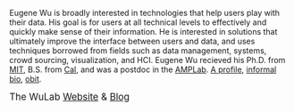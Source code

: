 Eugene Wu is broadly interested in technologies that help users play with
their data.  His goal is for users at all technical
levels to effectively and quickly make sense of their information.
He is interested in solutions that ultimately improve the interface between
users and data, and uses techniques borrowed from fields such as data management, 
systems, crowd sourcing, visualization, and HCI.
Eugene Wu recieved his Ph.D. from  [MIT](http://www.csail.mit.edu),
B.S. from [Cal](http://www.cs.berkeley.edu),
and was a postdoc in the [AMPLab](https://amplab.cs.berkeley.edu).
[A profile](http://www.cs.columbia.edu/2015/wu-profile/),
[informal bio](http://partnews.brownbag.me/2012/02/29/better-know-a-classmate-eugene-wu/), 
[obit](./obit.html).


<!--by [@mstem](http://partnews.brownbag.me/2012/02/29/interview-matt-stempeck-wants-to-change-the-world-with-tech/),-->

<span style="font-size: larger">
  The WuLab 
  <a href="http://cudbg.github.io/lab">Website</a>
  & 
  <a href="https://medium.com/thewulab">Blog</a>
</span>


<!--advised by the esteemed [Sam Madden](http://db.lcs.mit.edu/madden/) and 
[Michael Stonebraker](https://en.wikipedia.org/wiki/Michael_Stonebraker),
in the [database](http://db.csail.mit.edu/) group.
before starting at <a href="http://www.cs.columbia.edu">Columbia University</a> in Fall 2015.-->
<!--advised by the esteemed [Sam Madden](http://db.lcs.mit.edu/madden/) and 
[Michael Stonebraker](https://en.wikipedia.org/wiki/Michael_Stonebraker),
in the [database](http://db.csail.mit.edu/) group.
before starting at <a href="http://www.cs.columbia.edu">Columbia University</a> in Fall 2015.-->


